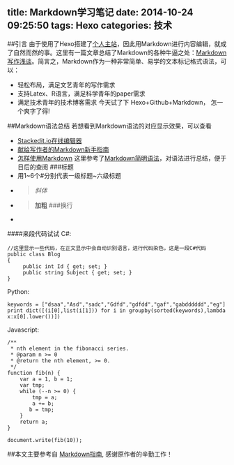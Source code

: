 title: Markdown学习笔记
date: 2014-10-24 09:25:50
tags: Hexo
categories: 技术
---
##引言
由于使用了Hexo搭建了[个人主站](http://vin-zhou.github.io/)，因此用Markdown进行内容编辑，就成了自然而然的事。这里有一篇文章总结了Markdown的各种牛逼之处：[Markdown写作浅谈](http://www.jianshu.com/p/PpDNMG)。简言之，Markdown作为一种非常简单、易学的文本标记格式语法，可以： 
- 轻松布局，满足文艺青年的写作需求
- 支持Latex、R语言，满足科学青年的paper需求
- 满足技术青年的技术博客需求
今天试了下 Hexo+Github+Markdown， 怎一个爽字了得!

##Markdown语法总结
若想看到Markdown语法的对应显示效果，可以查看
- [Stackedit.io在线编辑器](https://stackedit.io/editor)
- [献给写作者的Markdown新手指南](http://www.jianshu.com/p/q81RER)
- [怎样使用Markdown](http://www.ituring.com.cn/article/23)
这里参考了[Markdown简明语法](http://lutaf.com/markdown-simple-usage.htm)，对语法进行总结，便于日后的查阅
###标题
- 用1~6个#分别代表一级标题~六级标题
- > *斜体*
- > **加粗**
###换行
- 


####来段代码试试
C#:

    //这里显示一些代码，在正文显示中会自动识别语言，进行代码染色，这是一段C#代码
    public class Blog
    {
         public int Id { get; set; }
         public string Subject { get; set; }
    }

Python:

    keywords = ["dsaa","Asd","sadc","Gdfd","gdfdd","gaf","gabdddddd","eg"]
    print dict([(i[0],list(i[1])) for i in groupby(sorted(keywords),lambda    x:x[0].lower())])

Javascript:

    /**
     * nth element in the fibonacci series.
     * @param n >= 0
     * @return the nth element, >= 0.
     */
    function fib(n) {
        var a = 1, b = 1;
        var tmp;
        while (--n >= 0) {
            tmp = a;
            a += b;
           b = tmp;
        }
        return a;
    }

    document.write(fib(10));
##本文主要参考自 [Markdown指南](http://zipperary.com/2013/05/22/introduction-to-markdown/), 感谢原作者的辛勤工作！